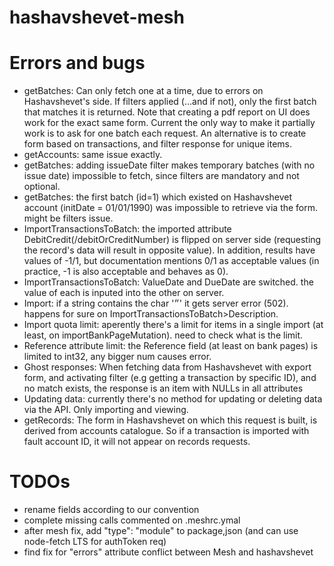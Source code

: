 # hashavshevet-mesh


# Errors and bugs
- getBatches: Can only fetch one at a time, due to errors on Hashavshevet's side. If filters applied (...and if not), only the first batch that matches it is returned. Note that creating a pdf report on UI does work for the exact same form. Current the only way to make it partially work is to ask for one batch each request. An alternative is to create form based on transactions, and filter response for unique items.
- getAccounts: same issue exactly.
- getBatches: adding issueDate filter makes temporary batches (with no issue date) impossible to fetch, since filters are mandatory and not optional.
- getBatches: the first batch (id=1) which existed on Hashavshevet account (initDate = 01/01/1990) was impossible to retrieve via the form. might be filters issue.
- ImportTransactionsToBatch: the imported attribute DebitCredit(/debitOrCreditNumber) is flipped on server side (requesting the record's data will result in opposite value). In addition, results have values of -1/1, but documentation mentions 0/1 as acceptable values (in practice, -1 is also acceptable and behaves as 0).
- ImportTransactionsToBatch: ValueDate and DueDate are switched. the value of each is inputed into the other on server.
- Import: if a string contains the char '״' it gets server error (502). happens for sure on ImportTransactionsToBatch>Description.
- Import quota limit: aperently there's a limit for items in a single import (at least, on importBankPageMutation). need to check what is the limit.
- Reference attribute limit: the Reference field (at least on bank pages) is limited to int32, any bigger num causes error.
- Ghost responses: When fetching data from Hashavshevet with export form, and activating filter (e.g getting a transaction by specific ID), and no match exists, the response is an item with NULLs in all attributes
- Updating data: currently there's no method for updating or deleting data via the API. Only importing and viewing.
- getRecords: The form in Hashavshevet on which this request is built, is derived from accounts catalogue. So if a transaction is imported with fault account ID, it will not appear on records requests.

# TODOs
- rename fields according to our convention
- complete missing calls commented on .meshrc.ymal
- after mesh fix, add "type": "module" to package,json (and can use node-fetch LTS for authToken req)
- find fix for "errors" attribute conflict  between Mesh and hashavshevet